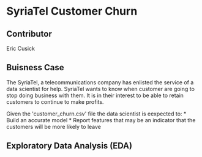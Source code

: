# SyriaTel Customer Churn

## Contributor
Eric Cusick

## Buisness Case
The SyriaTel, a telecommunications company has enlisted the service of a data scientist for help. SyriaTel wants to know when customer are going to stop doing business with them. It is in their interest to be able to retain customers to continue to make profits.

Given the 'customer_churn.csv' file the data scientist is eexpected to:
    * Build an accurate model
    * Report features that may be an indicator that the customers will be more likely to leave
    
## Exploratory Data Analysis (EDA)
